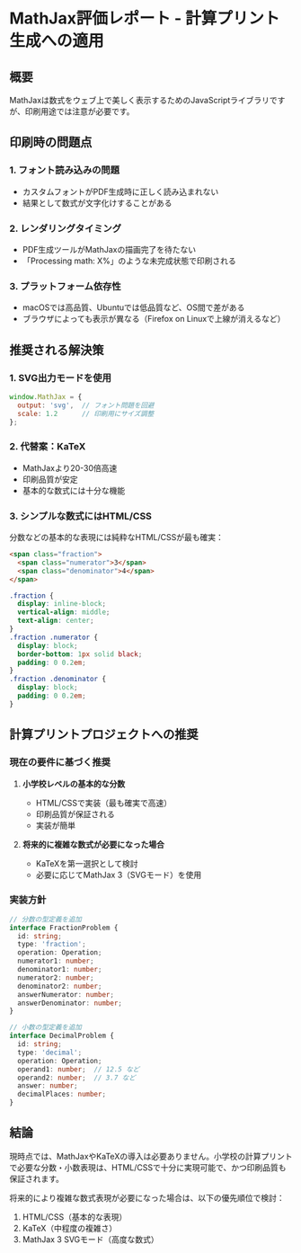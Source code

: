 # MathJax評価レポート - 計算プリント生成への適用

## 概要

MathJaxは数式をウェブ上で美しく表示するためのJavaScriptライブラリですが、印刷用途では注意が必要です。

## 印刷時の問題点

### 1. **フォント読み込みの問題**
- カスタムフォントがPDF生成時に正しく読み込まれない
- 結果として数式が文字化けすることがある

### 2. **レンダリングタイミング**
- PDF生成ツールがMathJaxの描画完了を待たない
- 「Processing math: X%」のような未完成状態で印刷される

### 3. **プラットフォーム依存性**
- macOSでは高品質、Ubuntuでは低品質など、OS間で差がある
- ブラウザによっても表示が異なる（Firefox on Linuxで上線が消えるなど）

## 推奨される解決策

### 1. **SVG出力モードを使用**
```javascript
window.MathJax = {
  output: 'svg',  // フォント問題を回避
  scale: 1.2      // 印刷用にサイズ調整
};
```

### 2. **代替案：KaTeX**
- MathJaxより20-30倍高速
- 印刷品質が安定
- 基本的な数式には十分な機能

### 3. **シンプルな数式にはHTML/CSS**
分数などの基本的な表現には純粋なHTML/CSSが最も確実：

```html
<span class="fraction">
  <span class="numerator">3</span>
  <span class="denominator">4</span>
</span>
```

```css
.fraction {
  display: inline-block;
  vertical-align: middle;
  text-align: center;
}
.fraction .numerator {
  display: block;
  border-bottom: 1px solid black;
  padding: 0 0.2em;
}
.fraction .denominator {
  display: block;
  padding: 0 0.2em;
}
```

## 計算プリントプロジェクトへの推奨

### 現在の要件に基づく推奨

1. **小学校レベルの基本的な分数**
   - HTML/CSSで実装（最も確実で高速）
   - 印刷品質が保証される
   - 実装が簡単

2. **将来的に複雑な数式が必要になった場合**
   - KaTeXを第一選択として検討
   - 必要に応じてMathJax 3（SVGモード）を使用

### 実装方針

```typescript
// 分数の型定義を追加
interface FractionProblem {
  id: string;
  type: 'fraction';
  operation: Operation;
  numerator1: number;
  denominator1: number;
  numerator2: number;
  denominator2: number;
  answerNumerator: number;
  answerDenominator: number;
}

// 小数の型定義を追加
interface DecimalProblem {
  id: string;
  type: 'decimal';
  operation: Operation;
  operand1: number;  // 12.5 など
  operand2: number;  // 3.7 など
  answer: number;
  decimalPlaces: number;
}
```

## 結論

現時点では、MathJaxやKaTeXの導入は必要ありません。小学校の計算プリントで必要な分数・小数表現は、HTML/CSSで十分に実現可能で、かつ印刷品質も保証されます。

将来的により複雑な数式表現が必要になった場合は、以下の優先順位で検討：
1. HTML/CSS（基本的な表現）
2. KaTeX（中程度の複雑さ）
3. MathJax 3 SVGモード（高度な数式）